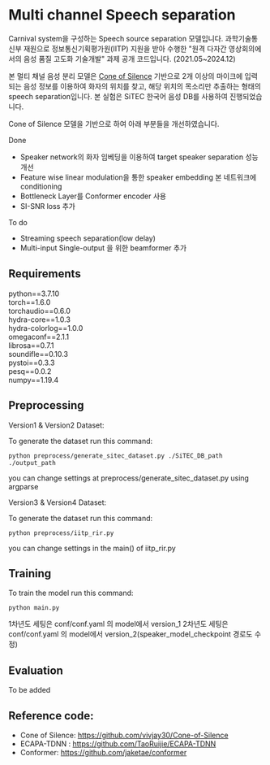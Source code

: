 # Multi channel Speech separation

Carnival system을 구성하는 Speech source separation 모델입니다.
과학기술통신부 재원으로 정보통신기획평가원(IITP) 지원을 받아 수행한
"원격 다자간 영상회의에서의 음성 품질 고도화 기술개발" 과제 공개 코드입니다.
(2021.05~2024.12)

본 멀티 채널 음성 분리 모델은 [Cone of Silence](https://github.com/vivjay30/Cone-of-Silence) 기반으로 2개 이상의 마이크에 입력되는 음성 정보를 이용하여 화자의 위치를 찾고, 해당 위치의 목소리만 추출하는 형태의 speech separation입니다. 본 실험은 SiTEC 한국어 음성 DB를 사용하여 진행되었습니다.

Cone of Silence 모델을 기반으로 하여 아래 부분들을 개선하였습니다.

Done

* Speaker network의 화자 임베딩을 이용하여 target speaker separation 성능 개선
* Feature wise linear modulation을 통한 speaker embedding 본 네트워크에 conditioning
* Bottleneck Layer를 Conformer encoder 사용
* SI-SNR loss 추가

To do

* Streaming speech separation(low delay)
* Multi-input Single-output 을 위한 beamformer 추가

Requirements
-------------
python==3.7.10     
torch==1.6.0    
torchaudio==0.6.0        
hydra-core==1.0.3           
hydra-colorlog==1.0.0      
omegaconf==2.1.1         
librosa==0.7.1         
soundifle==0.10.3          
pystoi==0.3.3       
pesq==0.0.2         
numpy==1.19.4       

Preprocessing
-------------
Version1 & Version2 Dataset:

To generate the dataset run this command:

    python preprocess/generate_sitec_dataset.py ./SiTEC_DB_path ./output_path
    
you can change settings at preprocess/generate_sitec_dataset.py using argparse

Version3 & Version4 Dataset:

To generate the dataset run this command:

    python preprocess/iitp_rir.py

you can change settings in the main() of iitp_rir.py

Training
-------------
To train the model run this command:

    python main.py
    
1차년도 세팅은 conf/conf.yaml 의 model에서 version_1
2차년도 세팅은 conf/conf.yaml 의 model에서 version_2(speaker_model_checkpoint 경로도 수정)

Evaluation
-------------
To be added

Reference code:
-------------
* Cone of Silence: https://github.com/vivjay30/Cone-of-Silence
* ECAPA-TDNN : https://github.com/TaoRuijie/ECAPA-TDNN 
* Conformer: https://github.com/jaketae/conformer 
